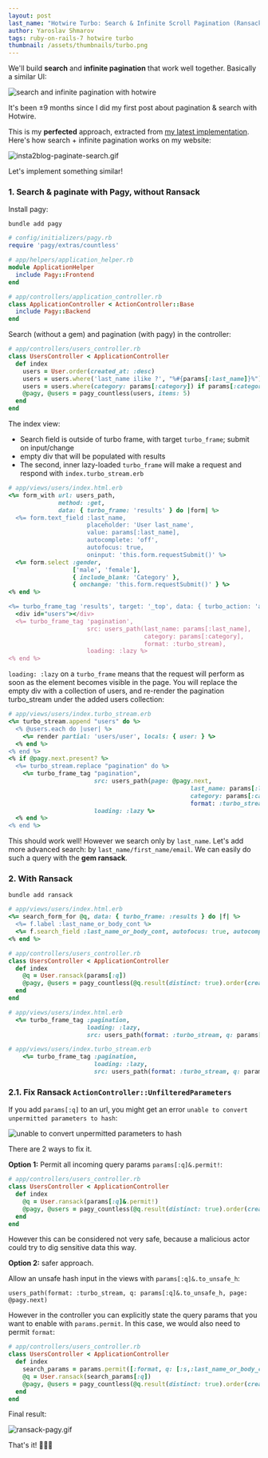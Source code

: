 ```yaml
---
layout: post
last_name: "Hotwire Turbo: Search & Infinite Scroll Pagination (Ransack + Pagy)"
author: Yaroslav Shmarov
tags: ruby-on-rails-7 hotwire turbo
thumbnail: /assets/thumbnails/turbo.png
---
```


We'll build **search** and **infinite pagination** that work well together. Basically a similar UI:

![search and infinite pagination with hotwire](/assets/images/99-hotwire-search-and-infinite-pagination.png)

It's been ±9 months since I did my first post about pagination & search with Hotwire.

This is my **perfected** approach, extracted from [my latest implementation](https://github.com/yshmarov/insta2blog.com). Here's how search + infinite pagination works on my website:

![insta2blog-paginate-search.gif](/assets/images/insta2blog-paginate-search.gif)

Let's implement something similar!

### 1. Search & paginate with Pagy, without Ransack

Install pagy:

```shell
bundle add pagy
```

```ruby
# config/initializers/pagy.rb
require 'pagy/extras/countless'
```

```ruby
# app/helpers/application_helper.rb
module ApplicationHelper
  include Pagy::Frontend
end
```

```ruby
# app/controllers/application_controller.rb
class ApplicationController < ActionController::Base
  include Pagy::Backend
end
```

Search (without a gem) and pagination (with pagy) in the controller:

```ruby
# app/controllers/users_controller.rb
class UsersController < ApplicationController
  def index
    users = User.order(created_at: :desc)
    users = users.where('last_name ilike ?', "%#{params[:last_name]}%") if params[:last_name].present?
    users = users.where(category: params[:category]) if params[:category].present?
    @pagy, @users = pagy_countless(users, items: 5)
  end
end
```

The index view:
- Search field is outside of turbo frame, with target `turbo_frame`; submit on input/change
- empty div that will be populated with results
- The second, inner lazy-loaded `turbo_frame` will make a request and respond with `index.turbo_stream.erb`

```ruby
# app/views/users/index.html.erb
<%= form_with url: users_path,
              method: :get,
              data: { turbo_frame: 'results' } do |form| %>
  <%= form.text_field :last_name,
                      placeholder: 'User last_name',
                      value: params[:last_name],
                      autocomplete: 'off',
                      autofocus: true,
                      oninput: 'this.form.requestSubmit()' %>
  <%= form.select :gender,
                  ['male', 'female'],
                  { include_blank: 'Category' },
                  { onchange: 'this.form.requestSubmit()' } %>
<% end %>

<%= turbo_frame_tag 'results', target: '_top', data: { turbo_action: 'advance' } do %>
  <div id="users"></div>
  <%= turbo_frame_tag 'pagination',
                      src: users_path(last_name: params[:last_name],
                                      category: params[:category],
                                      format: :turbo_stream),
                      loading: :lazy %>
<% end %>
```

`loading: :lazy` on a `turbo_frame` means that the request will perform as soon as the element becomes visible in the page. You will replace the empty div with a collection of users, and re-render the pagination turbo_stream under the added users collection:

```ruby
# app/views/users/index.turbo_stream.erb
<%= turbo_stream.append "users" do %>
  <% @users.each do |user| %>
    <%= render partial: 'users/user', locals: { user: } %>
  <% end %>
<% end %>
<% if @pagy.next.present? %>
  <%= turbo_stream.replace "pagination" do %>
    <%= turbo_frame_tag "pagination",
                        src: users_path(page: @pagy.next,
                                                   last_name: params[:last_name],
                                                   category: params[:category],
                                                   format: :turbo_stream),
                        loading: :lazy %>
  <% end %>
<% end %>
```

This should work well! However we search only by `last_name`. Let's add more advanced search: by `last_name/first_name/email`. We can easily do such a query with the **gem ransack**.

### 2. With Ransack

```shell
bundle add ransack
```

```ruby
# app/views/users/index.html.erb
<%= search_form_for @q, data: { turbo_frame: :results } do |f| %>
  <%= f.label :last_name_or_body_cont %>
  <%= f.search_field :last_name_or_body_cont, autofocus: true, autocomplete: 'off', oninput: 'this.form.requestSubmit()' %>
<% end %>
```

```ruby
# app/controllers/users_controller.rb
class UsersController < ApplicationController
  def index
    @q = User.ransack(params[:q])
    @pagy, @users = pagy_countless(@q.result(distinct: true).order(created_at: :asc), items: 2)
  end
end
```

```ruby
# app/views/users/index.html.erb
  <%= turbo_frame_tag :pagination,
                      loading: :lazy,
                      src: users_path(format: :turbo_stream, q: params[:q]) %>
```

```ruby
# app/views/users/index.turbo_stream.erb
    <%= turbo_frame_tag :pagination,
                        loading: :lazy,
                        src: users_path(format: :turbo_stream, q: params[:q], page: @pagy.next) %>
```

### 2.1. Fix Ransack `ActionController::UnfilteredParameters`

If you add `params[:q]` to an url, you might get an error `unable to convert unpermitted parameters to hash`:

![unable to convert unpermitted parameters to hash](/assets/images/unable-to-convert-unpermitted-parameters-to-hash.png)

There are 2 ways to fix it.

**Option 1:** Permit all incoming query params `params[:q]&.permit!`:

```ruby
# app/controllers/users_controller.rb
class UsersController < ApplicationController
  def index
    @q = User.ransack(params[:q]&.permit!)
    @pagy, @users = pagy_countless(@q.result(distinct: true).order(created_at: :asc), items: 2)
  end
end
```

However this can be considered not very safe, because a malicious actor could try to dig sensitive data this way.

**Option 2:** safer approach.

Allow an unsafe hash input in the views with `params[:q]&.to_unsafe_h`:

```
users_path(format: :turbo_stream, q: params[:q]&.to_unsafe_h, page: @pagy.next)
```

However in the controller you can explicitly state the query params that you want to enable with `params.permit`. In this case, we would also need to permit `format`:

```ruby
# app/controllers/users_controller.rb
class UsersController < ApplicationController
  def index
    search_params = params.permit([:format, q: [:s,:last_name_or_body_cont]], :page)
    @q = User.ransack(search_params[:q])
    @pagy, @users = pagy_countless(@q.result(distinct: true).order(created_at: :asc), items: 2)
  end
end
```

Final result:

![ransack-pagy.gif](/assets/images/ransack-pagy.gif)

That's it! 🎉🥳🍾
